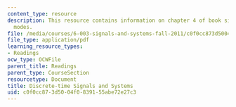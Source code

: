 ```yaml
---
content_type: resource
description: This resource contains information on chapter 4 of book signals and systems;
  modes.
file: /media/courses/6-003-signals-and-systems-fall-2011/c0f0cc873d5004f0839155abe72e27c3_MIT6_003F11_chap4.pdf
file_type: application/pdf
learning_resource_types:
- Readings
ocw_type: OCWFile
parent_title: Readings
parent_type: CourseSection
resourcetype: Document
title: Discrete-time Signals and Systems
uid: c0f0cc87-3d50-04f0-8391-55abe72e27c3
---
```


